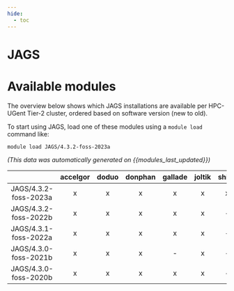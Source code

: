```yaml
---
hide:
  - toc
---
```


JAGS
====

# Available modules


The overview below shows which JAGS installations are available per HPC-UGent Tier-2 cluster, ordered based on software version (new to old).

To start using JAGS, load one of these modules using a `module load` command like:

```shell
module load JAGS/4.3.2-foss-2023a
```

*(This data was automatically generated on {{modules_last_updated}})*  

| |accelgor|doduo|donphan|gallade|joltik|shinx|skitty|
| :---: | :---: | :---: | :---: | :---: | :---: | :---: | :---: |
|JAGS/4.3.2-foss-2023a|x|x|x|x|x|x|x|
|JAGS/4.3.2-foss-2022b|x|x|x|x|x|-|-|
|JAGS/4.3.1-foss-2022a|x|x|x|x|x|-|-|
|JAGS/4.3.0-foss-2021b|x|x|x|-|x|-|-|
|JAGS/4.3.0-foss-2020b|x|x|x|x|x|-|-|

